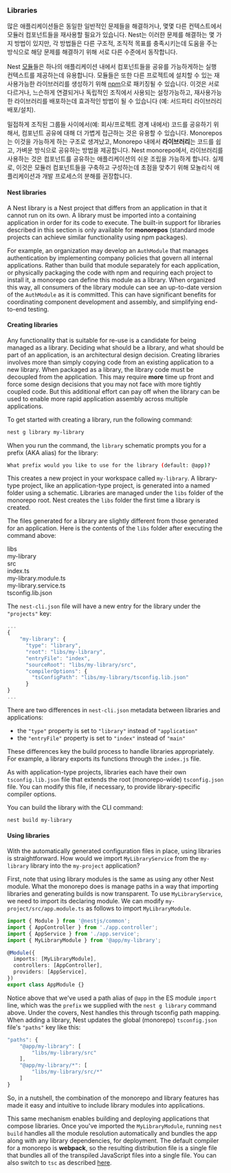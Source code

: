 ### Libraries

많은 애플리케이션들은 동일한 일반적인 문제들을 해결하거나, 몇몇 다른 컨텍스트에서 모듈러 컴포넌트들을 재사용할 필요가 있습니다. Nest는 이러한 문제를 해결하는 몇 가지 방법이 있지만, 각 방법들은 다른 구조적, 조직적 목표를 충족시키는데 도움을 주는 방식으로 해당 문제를 해결하기 위해 서로 다른 수준에서 동작합니다.

Nest [모듈](/modules)들은 하나의 애플리케이션 내에서 컴포넌트들을 공유를 가능하게하는 실행 컨텍스트를 제공하는데 유용합니다. 모듈들은 또한 다른 프로젝트에 설치할 수 있는 재사용가능한 라이브러리를 생성하기 위해 [npm](https://npmjs.com)으로 패키징될 수 있습니다. 이것은 서로 다르거나, 느슨하게 연결되거나 독립적인 조직에서 사용되는 설정가능하고, 재사용가능한 라이브러리를 배포하는데 효과적인 방법이 될 수 있습니다 (예: 서드파티 라이브러리 배포/설치).

밀접하게 조직된 그룹들 사이에서(예: 회사/프로젝트 경계 내에서) 코드를 공유하기 위해서, 컴포넌트 공유에 대해 더 가볍게 접근하는 것은 유용할 수 있습니다. Monorepos는 이것을 가능하게 하는 구조로 생겨났고, Monorepo 내에서 **라이브러리**는 코드를 쉽고, 가벼운 방식으로 공유하는 방법을 제공합니다. Nest monorepo에서, 라이브러리를 사용하는 것은 컴포넌트를 공유하는 애플리케이션의 쉬운 조립을 가능하게 합니다. 실제로, 이것은 모듈러 컴포넌트들을 구축하고 구성하는데 초점을 맞추기 위해 모놀리식 애플리케이션과 개발 프로세스의 분해를 권장합니다.

#### Nest libraries

A Nest library is a Nest project that differs from an application in that it cannot run on its own. A library must be imported into a containing application in order for its code to execute. The built-in support for libraries described in this section is only available for **monorepos** (standard mode projects can achieve similar functionality using npm packages).

For example, an organization may develop an `AuthModule` that manages authentication by implementing company policies that govern all internal applications. Rather than build that module separately for each application, or physically packaging the code with npm and requiring each project to install it, a monorepo can define this module as a library. When organized this way, all consumers of the library module can see an up-to-date version of the `AuthModule` as it is committed. This can have significant benefits for coordinating component development and assembly, and simplifying end-to-end testing.

#### Creating libraries

Any functionality that is suitable for re-use is a candidate for being managed as a library. Deciding what should be a library, and what should be part of an application, is an architectural design decision. Creating libraries involves more than simply copying code from an existing application to a new library. When packaged as a library, the library code must be decoupled from the application. This may require **more** time up front and force some design decisions that you may not face with more tightly coupled code. But this additional effort can pay off when the library can be used to enable more rapid application assembly across multiple applications.

To get started with creating a library, run the following command:

```bash
nest g library my-library
```

When you run the command, the `library` schematic prompts you for a prefix (AKA alias) for the library:

```bash
What prefix would you like to use for the library (default: @app)?
```

This creates a new project in your workspace called `my-library`.
A library-type project, like an application-type project, is generated into a named folder using a schematic. Libraries are managed under the `libs` folder of the monorepo root. Nest creates the `libs` folder the first time a library is created.

The files generated for a library are slightly different from those generated for an application. Here is the contents of the `libs` folder after executing the command above:

<div class="file-tree">
  <div class="item">libs</div>
  <div class="children">
    <div class="item">my-library</div>
    <div class="children">
      <div class="item">src</div>
      <div class="children">
        <div class="item">index.ts</div>
        <div class="item">my-library.module.ts</div>
        <div class="item">my-library.service.ts</div>
      </div>
      <div class="item">tsconfig.lib.json</div>
    </div>
  </div>
</div>

The `nest-cli.json` file will have a new entry for the library under the `"projects"` key:

```javascript
...
{
    "my-library": {
      "type": "library",
      "root": "libs/my-library",
      "entryFile": "index",
      "sourceRoot": "libs/my-library/src",
      "compilerOptions": {
        "tsConfigPath": "libs/my-library/tsconfig.lib.json"
      }
}
...
```

There are two differences in `nest-cli.json` metadata between libraries and applications:

- the `"type"` property is set to `"library"` instead of `"application"`
- the `"entryFile"` property is set to `"index"` instead of `"main"`

These differences key the build process to handle libraries appropriately. For example, a library exports its functions through the `index.js` file.

As with application-type projects, libraries each have their own `tsconfig.lib.json` file that extends the root (monorepo-wide) `tsconfig.json` file. You can modify this file, if necessary, to provide library-specific compiler options.

You can build the library with the CLI command:

```bash
nest build my-library
```

#### Using libraries

With the automatically generated configuration files in place, using libraries is straightforward. How would we import `MyLibraryService` from the `my-library` library into the `my-project` application?

First, note that using library modules is the same as using any other Nest module. What the monorepo does is manage paths in a way that importing libraries and generating builds is now transparent. To use `MyLibraryService`, we need to import its declaring module. We can modify `my-project/src/app.module.ts` as follows to import `MyLibraryModule`.

```typescript
import { Module } from '@nestjs/common';
import { AppController } from './app.controller';
import { AppService } from './app.service';
import { MyLibraryModule } from '@app/my-library';

@Module({
  imports: [MyLibraryModule],
  controllers: [AppController],
  providers: [AppService],
})
export class AppModule {}
```

Notice above that we've used a path alias of `@app` in the ES module `import` line, which was the `prefix` we supplied with the `nest g library` command above. Under the covers, Nest handles this through tsconfig path mapping. When adding a library, Nest updates the global (monorepo) `tsconfig.json` file's `"paths"` key like this:

```javascript
"paths": {
    "@app/my-library": [
        "libs/my-library/src"
    ],
    "@app/my-library/*": [
        "libs/my-library/src/*"
    ]
}
```

So, in a nutshell, the combination of the monorepo and library features has made it easy and intuitive to include library modules into applications.

This same mechanism enables building and deploying applications that compose libraries. Once you've imported the `MyLibraryModule`, running `nest build` handles all the module resolution automatically and bundles the app along with any library dependencies, for deployment. The default compiler for a monorepo is **webpack**, so the resulting distribution file is a single file that bundles all of the transpiled JavaScript files into a single file. You can also switch to `tsc` as described <a href="https://docs.nestjs.com/cli/monorepo#global-compiler-options">here</a>.
